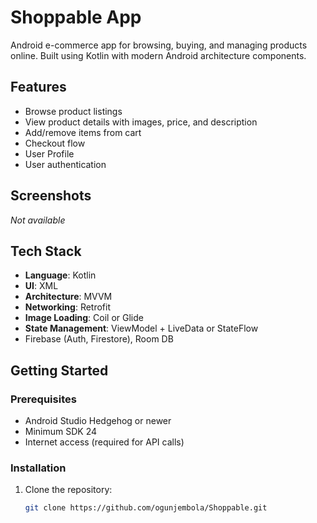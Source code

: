 # Shoppable App

Android e-commerce app for browsing, buying, and managing products online. Built using Kotlin with modern Android architecture components.

## Features

- Browse product listings
- View product details with images, price, and description
- Add/remove items from cart
- Checkout flow
- User Profile
- User authentication 

## Screenshots

_Not available_

## Tech Stack

- **Language**: Kotlin
- **UI**: XML 
- **Architecture**: MVVM
- **Networking**: Retrofit
- **Image Loading**: Coil or Glide
- **State Management**: ViewModel + LiveData or StateFlow
-  Firebase (Auth, Firestore),  Room DB

## Getting Started

### Prerequisites

- Android Studio Hedgehog or newer
- Minimum SDK 24
- Internet access (required for API calls)

### Installation

1. Clone the repository:
   ```bash
   git clone https://github.com/ogunjembola/Shoppable.git
